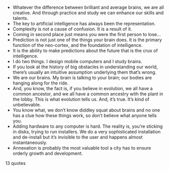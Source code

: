  - Whatever the difference between brilliant and average brains, we are all creative. And through practice and study we can enhance our skills and talents.
 - The key to artificial intelligence has always been the representation.
 - Complexity is not a cause of confusion. It is a result of it.
 - Coming in second place just means you were the first person to lose...
 - Prediction is not just one of the things your brain does. It is the primary function of the neo-cortex, and the foundation of intelligence.
 - It is the ability to make predictions about the future that is the crux of intelligence.
 - I do two things. I design mobile computers and I study brains.
 - If you look at the history of big obstacles in understanding our world, there’s usually an intuitive assumption underlying them that’s wrong.
 - We are our brains. My brain is talking to your brain; our bodies are hanging along for the ride.
 - And, you know, the fact is, if you believe in evolution, we all have a common ancestor, and we all have a common ancestry with the plant in the lobby. This is what evolution tells us. And, it’s true. It’s kind of unbelievable.
 - You know what, we don’t know diddley squat about brains and no one has a clue how these things work, so don’t believe what anyone tells you.
 - Adding hardware to any computer is hard. The reality is, you’re sticking in disks, trying to run installers. We do a very sophisticated installation and de-install but it’s invisible to the user and happens almost instantaneously.
 - Annexation is probably the most valuable tool a city has to ensure orderly growth and development.

13 quotes